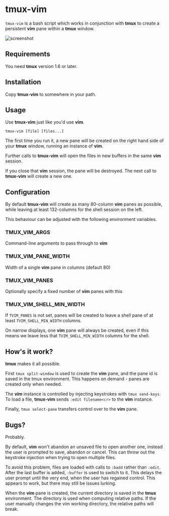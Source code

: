 # tmux-vim

`tmux-vim` is a bash script which works in conjunction with **tmux** to create a persistent **vim** pane within a **tmux** window.

![screenshot](http://sdt.github.com/tmux-vim/img/tvim-screenshot.png)

## Requirements

You need **tmux** version 1.6 or later.

## Installation

Copy **tmux-vim** to somewhere in your path.

## Usage

Use **tmux-vim** just like you'd use **vim**.

`tmux-vim [file] [files...]`

The first time you run it, a new pane will be created on the right hand side of your **tmux** window, running an instance of **vim**.

Further calls to **tmux-vim** will open the files in new buffers in the same **vim** session.

If you close that **vim** session, the pane will be destroyed. The next call to **tmux-vim** will create a new one.

## Configuration

By default **tmux-vim** will create as many 80-column **vim** panes as possible, while leaving at least 132-columns for the shell session on the left.

This behaviour can be adjusted with the following environment variables.

### TMUX_VIM_ARGS

Command-line arguments to pass through to **vim**

### TMUX_VIM_PANE_WIDTH

Width of a single **vim** pane in columns (default 80)

### TMUX_VIM_PANES

Optionally specify a fixed number of **vim** panes with this

### TMUX_VIM_SHELL_MIN_WIDTH

If `TVIM_PANES` is not set, panes will be created to leave a shell pane of at least `TVIM_SHELL_MIN_WIDTH` columns.

On narrow displays, one **vim** pane will always be created, even if this means we leave less that `TVIM_SHELL_MIN_WIDTH` columns for the shell.

## How's it work?

**tmux** makes it all possible.

First `tmux split-window` is used to create the **vim** pane, and the pane id is saved in the tmux environment. This happens on demand - panes are created only when needed.

The **vim** instance is controlled by injecting keystrokes with `tmux send-keys`. To load a file, **tmux-vim** sends `:edit filename<cr>` to the **vim** instance.

Finally, `tmux select-pane` transfers control over to the **vim** pane.

## Bugs?

Probably.

By default, **vim** won't abandon an unsaved file to open another one, instead the user is prompted to save, abandon or cancel. This can throw out the keystroke injection when trying to open multiple files.

To avoid this problem, files are loaded with calls to `:badd` rather than `:edit`. After the last buffer is added, `:buffer` is used to switch to it. This delays the user prompt until the very end, when the user has regained control. This appears to work, but there may still be issues lurking.

When the **vim** pane is created, the current directory is saved in the **tmux** environment. The directory is used when computing relative paths. If the user manually changes the vim working directory, the relative paths will break.
